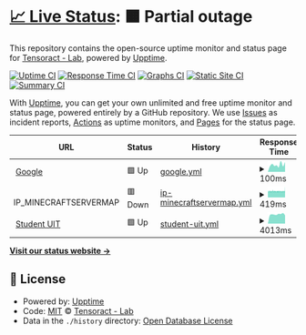 # [📈 Live Status](https://tensoract.github.io/status): <!--live status--> **🟧 Partial outage**

This repository contains the open-source uptime monitor and status page for [Tensoract - Lab](https://tensoract.github.io/status), powered by [Upptime](https://github.com/upptime/upptime).

[![Uptime CI](https://github.com/tensoract/status/workflows/Uptime%20CI/badge.svg)](https://github.com/tensoract/status/actions?query=workflow%3A%22Uptime+CI%22)
[![Response Time CI](https://github.com/tensoract/status/workflows/Response%20Time%20CI/badge.svg)](https://github.com/tensoract/status/actions?query=workflow%3A%22Response+Time+CI%22)
[![Graphs CI](https://github.com/tensoract/status/workflows/Graphs%20CI/badge.svg)](https://github.com/tensoract/status/actions?query=workflow%3A%22Graphs+CI%22)
[![Static Site CI](https://github.com/tensoract/status/workflows/Static%20Site%20CI/badge.svg)](https://github.com/tensoract/status/actions?query=workflow%3A%22Static+Site+CI%22)
[![Summary CI](https://github.com/tensoract/status/workflows/Summary%20CI/badge.svg)](https://github.com/tensoract/status/actions?query=workflow%3A%22Summary+CI%22)

With [Upptime](https://upptime.js.org), you can get your own unlimited and free uptime monitor and status page, powered entirely by a GitHub repository. We use [Issues](https://github.com/tensoract/status/issues) as incident reports, [Actions](https://github.com/tensoract/status/actions) as uptime monitors, and [Pages](https://tensoract.github.io/status) for the status page.

<!--start: status pages-->
<!-- This summary is generated by Upptime (https://github.com/upptime/upptime) -->
<!-- Do not edit this manually, your changes will be overwritten -->
<!-- prettier-ignore -->
| URL | Status | History | Response Time | Uptime |
| --- | ------ | ------- | ------------- | ------ |
| <img alt="" src="https://icons.duckduckgo.com/ip3/www.google.com.ico" height="13"> [Google](https://www.google.com) | 🟩 Up | [google.yml](https://github.com/tensoract/status/commits/HEAD/history/google.yml) | <details><summary><img alt="Response time graph" src="./graphs/google/response-time-week.png" height="20"> 100ms</summary><br><a href="https://tensoract.github.io/status/history/google"><img alt="Response time 95" src="https://img.shields.io/endpoint?url=https%3A%2F%2Fraw.githubusercontent.com%2Ftensoract%2Fstatus%2FHEAD%2Fapi%2Fgoogle%2Fresponse-time.json"></a><br><a href="https://tensoract.github.io/status/history/google"><img alt="24-hour response time 134" src="https://img.shields.io/endpoint?url=https%3A%2F%2Fraw.githubusercontent.com%2Ftensoract%2Fstatus%2FHEAD%2Fapi%2Fgoogle%2Fresponse-time-day.json"></a><br><a href="https://tensoract.github.io/status/history/google"><img alt="7-day response time 100" src="https://img.shields.io/endpoint?url=https%3A%2F%2Fraw.githubusercontent.com%2Ftensoract%2Fstatus%2FHEAD%2Fapi%2Fgoogle%2Fresponse-time-week.json"></a><br><a href="https://tensoract.github.io/status/history/google"><img alt="30-day response time 95" src="https://img.shields.io/endpoint?url=https%3A%2F%2Fraw.githubusercontent.com%2Ftensoract%2Fstatus%2FHEAD%2Fapi%2Fgoogle%2Fresponse-time-month.json"></a><br><a href="https://tensoract.github.io/status/history/google"><img alt="1-year response time 95" src="https://img.shields.io/endpoint?url=https%3A%2F%2Fraw.githubusercontent.com%2Ftensoract%2Fstatus%2FHEAD%2Fapi%2Fgoogle%2Fresponse-time-year.json"></a></details> | <details><summary><a href="https://tensoract.github.io/status/history/google">100.00%</a></summary><a href="https://tensoract.github.io/status/history/google"><img alt="All-time uptime 100.00%" src="https://img.shields.io/endpoint?url=https%3A%2F%2Fraw.githubusercontent.com%2Ftensoract%2Fstatus%2FHEAD%2Fapi%2Fgoogle%2Fuptime.json"></a><br><a href="https://tensoract.github.io/status/history/google"><img alt="24-hour uptime 100.00%" src="https://img.shields.io/endpoint?url=https%3A%2F%2Fraw.githubusercontent.com%2Ftensoract%2Fstatus%2FHEAD%2Fapi%2Fgoogle%2Fuptime-day.json"></a><br><a href="https://tensoract.github.io/status/history/google"><img alt="7-day uptime 100.00%" src="https://img.shields.io/endpoint?url=https%3A%2F%2Fraw.githubusercontent.com%2Ftensoract%2Fstatus%2FHEAD%2Fapi%2Fgoogle%2Fuptime-week.json"></a><br><a href="https://tensoract.github.io/status/history/google"><img alt="30-day uptime 100.00%" src="https://img.shields.io/endpoint?url=https%3A%2F%2Fraw.githubusercontent.com%2Ftensoract%2Fstatus%2FHEAD%2Fapi%2Fgoogle%2Fuptime-month.json"></a><br><a href="https://tensoract.github.io/status/history/google"><img alt="1-year uptime 100.00%" src="https://img.shields.io/endpoint?url=https%3A%2F%2Fraw.githubusercontent.com%2Ftensoract%2Fstatus%2FHEAD%2Fapi%2Fgoogle%2Fuptime-year.json"></a></details>
| <img alt="" src="https://icons.duckduckgo.com/ip3/null.ico" height="13"> IP_MINECRAFTSERVERMAP | 🟥 Down | [ip-minecraftservermap.yml](https://github.com/tensoract/status/commits/HEAD/history/ip-minecraftservermap.yml) | <details><summary><img alt="Response time graph" src="./graphs/ip-minecraftservermap/response-time-week.png" height="20"> 419ms</summary><br><a href="https://tensoract.github.io/status/history/ip-minecraftservermap"><img alt="Response time 418" src="https://img.shields.io/endpoint?url=https%3A%2F%2Fraw.githubusercontent.com%2Ftensoract%2Fstatus%2FHEAD%2Fapi%2Fip-minecraftservermap%2Fresponse-time.json"></a><br><a href="https://tensoract.github.io/status/history/ip-minecraftservermap"><img alt="24-hour response time 439" src="https://img.shields.io/endpoint?url=https%3A%2F%2Fraw.githubusercontent.com%2Ftensoract%2Fstatus%2FHEAD%2Fapi%2Fip-minecraftservermap%2Fresponse-time-day.json"></a><br><a href="https://tensoract.github.io/status/history/ip-minecraftservermap"><img alt="7-day response time 419" src="https://img.shields.io/endpoint?url=https%3A%2F%2Fraw.githubusercontent.com%2Ftensoract%2Fstatus%2FHEAD%2Fapi%2Fip-minecraftservermap%2Fresponse-time-week.json"></a><br><a href="https://tensoract.github.io/status/history/ip-minecraftservermap"><img alt="30-day response time 418" src="https://img.shields.io/endpoint?url=https%3A%2F%2Fraw.githubusercontent.com%2Ftensoract%2Fstatus%2FHEAD%2Fapi%2Fip-minecraftservermap%2Fresponse-time-month.json"></a><br><a href="https://tensoract.github.io/status/history/ip-minecraftservermap"><img alt="1-year response time 418" src="https://img.shields.io/endpoint?url=https%3A%2F%2Fraw.githubusercontent.com%2Ftensoract%2Fstatus%2FHEAD%2Fapi%2Fip-minecraftservermap%2Fresponse-time-year.json"></a></details> | <details><summary><a href="https://tensoract.github.io/status/history/ip-minecraftservermap">72.55%</a></summary><a href="https://tensoract.github.io/status/history/ip-minecraftservermap"><img alt="All-time uptime 73.84%" src="https://img.shields.io/endpoint?url=https%3A%2F%2Fraw.githubusercontent.com%2Ftensoract%2Fstatus%2FHEAD%2Fapi%2Fip-minecraftservermap%2Fuptime.json"></a><br><a href="https://tensoract.github.io/status/history/ip-minecraftservermap"><img alt="24-hour uptime 53.20%" src="https://img.shields.io/endpoint?url=https%3A%2F%2Fraw.githubusercontent.com%2Ftensoract%2Fstatus%2FHEAD%2Fapi%2Fip-minecraftservermap%2Fuptime-day.json"></a><br><a href="https://tensoract.github.io/status/history/ip-minecraftservermap"><img alt="7-day uptime 72.55%" src="https://img.shields.io/endpoint?url=https%3A%2F%2Fraw.githubusercontent.com%2Ftensoract%2Fstatus%2FHEAD%2Fapi%2Fip-minecraftservermap%2Fuptime-week.json"></a><br><a href="https://tensoract.github.io/status/history/ip-minecraftservermap"><img alt="30-day uptime 73.84%" src="https://img.shields.io/endpoint?url=https%3A%2F%2Fraw.githubusercontent.com%2Ftensoract%2Fstatus%2FHEAD%2Fapi%2Fip-minecraftservermap%2Fuptime-month.json"></a><br><a href="https://tensoract.github.io/status/history/ip-minecraftservermap"><img alt="1-year uptime 73.84%" src="https://img.shields.io/endpoint?url=https%3A%2F%2Fraw.githubusercontent.com%2Ftensoract%2Fstatus%2FHEAD%2Fapi%2Fip-minecraftservermap%2Fuptime-year.json"></a></details>
| <img alt="" src="https://icons.duckduckgo.com/ip3/student.uit.edu.vn.ico" height="13"> [Student UIT](https://student.uit.edu.vn/) | 🟩 Up | [student-uit.yml](https://github.com/tensoract/status/commits/HEAD/history/student-uit.yml) | <details><summary><img alt="Response time graph" src="./graphs/student-uit/response-time-week.png" height="20"> 4013ms</summary><br><a href="https://tensoract.github.io/status/history/student-uit"><img alt="Response time 3981" src="https://img.shields.io/endpoint?url=https%3A%2F%2Fraw.githubusercontent.com%2Ftensoract%2Fstatus%2FHEAD%2Fapi%2Fstudent-uit%2Fresponse-time.json"></a><br><a href="https://tensoract.github.io/status/history/student-uit"><img alt="24-hour response time 3569" src="https://img.shields.io/endpoint?url=https%3A%2F%2Fraw.githubusercontent.com%2Ftensoract%2Fstatus%2FHEAD%2Fapi%2Fstudent-uit%2Fresponse-time-day.json"></a><br><a href="https://tensoract.github.io/status/history/student-uit"><img alt="7-day response time 4013" src="https://img.shields.io/endpoint?url=https%3A%2F%2Fraw.githubusercontent.com%2Ftensoract%2Fstatus%2FHEAD%2Fapi%2Fstudent-uit%2Fresponse-time-week.json"></a><br><a href="https://tensoract.github.io/status/history/student-uit"><img alt="30-day response time 3981" src="https://img.shields.io/endpoint?url=https%3A%2F%2Fraw.githubusercontent.com%2Ftensoract%2Fstatus%2FHEAD%2Fapi%2Fstudent-uit%2Fresponse-time-month.json"></a><br><a href="https://tensoract.github.io/status/history/student-uit"><img alt="1-year response time 3981" src="https://img.shields.io/endpoint?url=https%3A%2F%2Fraw.githubusercontent.com%2Ftensoract%2Fstatus%2FHEAD%2Fapi%2Fstudent-uit%2Fresponse-time-year.json"></a></details> | <details><summary><a href="https://tensoract.github.io/status/history/student-uit">100.00%</a></summary><a href="https://tensoract.github.io/status/history/student-uit"><img alt="All-time uptime 100.00%" src="https://img.shields.io/endpoint?url=https%3A%2F%2Fraw.githubusercontent.com%2Ftensoract%2Fstatus%2FHEAD%2Fapi%2Fstudent-uit%2Fuptime.json"></a><br><a href="https://tensoract.github.io/status/history/student-uit"><img alt="24-hour uptime 100.00%" src="https://img.shields.io/endpoint?url=https%3A%2F%2Fraw.githubusercontent.com%2Ftensoract%2Fstatus%2FHEAD%2Fapi%2Fstudent-uit%2Fuptime-day.json"></a><br><a href="https://tensoract.github.io/status/history/student-uit"><img alt="7-day uptime 100.00%" src="https://img.shields.io/endpoint?url=https%3A%2F%2Fraw.githubusercontent.com%2Ftensoract%2Fstatus%2FHEAD%2Fapi%2Fstudent-uit%2Fuptime-week.json"></a><br><a href="https://tensoract.github.io/status/history/student-uit"><img alt="30-day uptime 100.00%" src="https://img.shields.io/endpoint?url=https%3A%2F%2Fraw.githubusercontent.com%2Ftensoract%2Fstatus%2FHEAD%2Fapi%2Fstudent-uit%2Fuptime-month.json"></a><br><a href="https://tensoract.github.io/status/history/student-uit"><img alt="1-year uptime 100.00%" src="https://img.shields.io/endpoint?url=https%3A%2F%2Fraw.githubusercontent.com%2Ftensoract%2Fstatus%2FHEAD%2Fapi%2Fstudent-uit%2Fuptime-year.json"></a></details>

<!--end: status pages-->

[**Visit our status website →**](https://tensoract.github.io/status)

## 📄 License

- Powered by: [Upptime](https://github.com/upptime/upptime)
- Code: [MIT](./LICENSE) © [Tensoract - Lab](https://tensoract.github.io/status)
- Data in the `./history` directory: [Open Database License](https://opendatacommons.org/licenses/odbl/1-0/)
